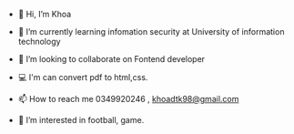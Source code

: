 - 👋 Hi, I’m Khoa

- 🌱 I’m currently learning infomation security at University of information technology

- 💞️ I’m looking to collaborate on Fontend developer

- 💻 I'm can convert pdf to html,css.

- 📫 How to reach me 0349920246 , khoadtk98@gmail.com

- 👀 I’m interested in football, game.  

<!---
khoadtk/khoadtk is a ✨ special ✨ repository because its `README.md` (this file) appears on your GitHub profile.
You can click the Preview link to take a look at your changes.
--->
